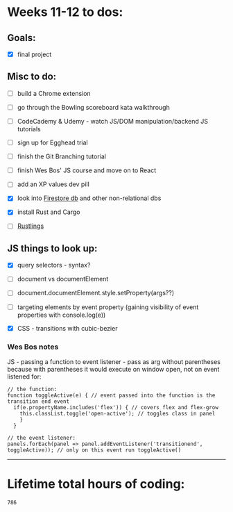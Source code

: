 # Weeks 11-12 to dos:

## Goals:

- [x] final project  

## Misc to do:

- [ ] build a Chrome extension 
- [ ] go through the Bowling scoreboard kata walkthrough 
- [ ] CodeCademy & Udemy - watch JS/DOM manipulation/backend JS tutorials
- [ ] sign up for Egghead trial
- [ ] finish the Git Branching tutorial
- [ ] finish Wes Bos' JS course and move on to React
- [ ] add an XP values dev pill
- [x] look into [Firestore db](https://firebase.google.com/docs/firestore) and other non-relational dbs
- [x] install Rust and Cargo
- [ ] [Rustlings](https://github.com/rust-lang/rustlings/)



## JS things to look up:

- [x] query selectors - syntax?
- [ ] document vs documentElement
- [ ] document.documentElement.style.setProperty(args??)
- [ ] targeting elements by event property (gaining visibility of event properties with console.log(e))
- [x] CSS - transitions with cubic-bezier


### Wes Bos notes

JS - passing a function to event listener - pass as arg without parentheses because with parentheses it would execute on window open, not on event listened for:

```
// the function:
function toggleActive(e) { // event passed into the function is the transition end event
  if(e.propertyName.includes('flex')) { // covers flex and flex-grow
    this.classList.toggle('open-active'); // toggles class in panel
    }
  }
  
// the event listener:
panels.forEach(panel => panel.addEventListener('transitionend', toggleActive)); // only on this event run toggleActive()

```


---

# Lifetime total hours of coding:

```
786
```
